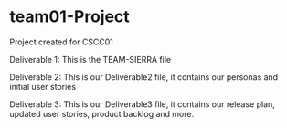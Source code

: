 # team01-Project
Project created for CSCC01

Deliverable 1:
This is the TEAM-SIERRA file

Deliverable 2:
This is our Deliverable2 file, it contains our personas and initial user stories

Deliverable 3:
This is our Deliverable3 file, it contains our release plan, updated user stories,
product backlog and more.

